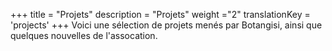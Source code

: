 +++
title = "Projets"
description = "Projets"
weight ="2"
translationKey = 'projects'
+++
Voici une sélection de projets menés par Botangisi, ainsi que quelques nouvelles de l'assocation.
